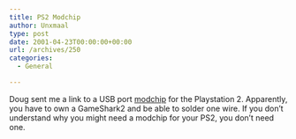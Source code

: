 ```yaml
---
title: PS2 Modchip
author: Unxmaal
type: post
date: 2001-04-23T00:00:00+00:00
url: /archives/250
categories:
  - General

---
```

Doug sent me a link to a USB port <A HREF="http://www.mod-chip.net/sbox.html">modchip</A> for the Playstation 2. Apparently, you have to own a GameShark2 and be able to solder one wire. If you don&#8217;t understand why you might need a modchip for your PS2, you don&#8217;t need one.